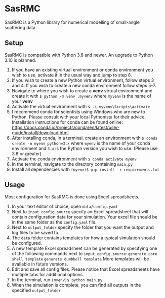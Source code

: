 # SasRMC
SasRMC is a Python library for numerical modelling of small-angle scattering data. 

## Setup
SasRMC is compatible with Python 3.8 and newer. An upgrade to Python 3.10 is planned.

1. If you have an existing virtual environment or conda environment you wish to use, activate it in the usual way and jump to step 8.
2. If you wish to create a new Python virtual environment, follow steps 3 and 4. If you wish to create a new conda environment follow steps 5-7.
3. Navigate to where you wish to create a **venv** virtual environment and create it with
    `$ python -m venv .myvenv`
where `myvenv` is the name of your **venv**
4. Activate the virtual environment with 
    `$ .\.myvenv\Scripts\activate`
5. I recommend conda for scientists using Windows who are new to Python. Please consult with your local Pythonista for their advice. Installation instructions for conda can be found online: https://docs.conda.io/projects/conda/en/latest/user-guide/install/download.html
6. After installing conda, in a terminal, create an environment with
    `$ conda create -n myenv python=3.x`
where `myenv` is the name of your conda environment and `3.x` is the Python version you wish to use. (Please use 3.8 or greater).
7. Activate the conda environment with
    `$ conda activate myenv`
8. In the terminal, navigate to the directory containing `main.py`
9. Install all dependencies with
    `(myenv)$ pip install -r requirements.txt`

## Usage
Most configuration for SasRMC is done using Excel spreadsheets.

1. In your text editor of choice, open `data/config.yaml`
2. Next to `input_config_source` specify an Excel spreadsheet that will contain configuration data for your simulation. Your excel file should be in the same folder as the `config.yaml` file.
3. Next to `output_folder` specify the folder that you want the output and log files to be saved to.
4. The `data` folder contains templates for how a typical simulation should be configured.
5. A new template Excel spreadsheet can be generated by specifying one of the following commands next to `input_config_source`:
    `generate core shell template`
    `generate dumbbell template`
More templates will be available in future versions.
6. Edit and save all config files. Please notice that Excel spreadsheets have multiple tabs for additional options.
7. In the terminal, run
    `(myenv)$ python main.py`
8. When the simulation is complete, you can find all outputs in the specified `output_folder`